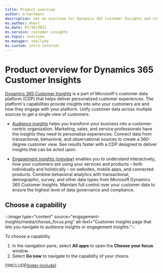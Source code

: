 ```yaml
---
title: Product overview
author: m-hartmann
description: Get an overview for Dynamics 365 Customer Insights and its capabilities.
ms.author: mhart
ms.date: 07/30/2021
ms.service: customer-insights
ms.topic: overview
ms.manager: shellyha
ms.custom: intro-internal
---
```


# Product overview for Dynamics 365 Customer Insights

[Dynamics 365 Customer Insights](https://dynamics.microsoft.com/ai/customer-insights/) is a part of Microsoft's customer data platform (CDP) that helps deliver personalized customer experiences. The platform's capabilities provide insights into who your customers are and how they engage with your platform. Unify customer data across multiple sources to get a single view of customers.


- [Audience insights](audience-insights/overview.md) helps you transform your business into a customer-centric organization. Marketing, sales, and service professionals have the insights they need to personalize experiences. Connect data from transactional, behavioral, and observational sources to create a 360-degree customer view. See results faster with a CDP designed to deliver insights that can be acted upon. 

- [Engagement insights (preview)](engagement-insights/index.yml) enables you to understand interactively, how your customers are using your services and products – both individually and holistically – on websites, mobile apps, and connected products. Combine behavioral analytics with transactional, demographic, survey, and other data types from Microsoft Dynamics 365 Customer Insights. Maintain full control over your customer data to ensure the highest level of data governance and compliance.
 
## Choose a capability

:::image type="content" source="engagement-insights/media/choose_focus.png" alt-text="Customer insights page that lets you navigate to audience insights or engagement insights.":::

To choose a capability

1. In the navigation pane, select **All apps** to open the **Choose your focus** window.
1. Select **Go now** to navigate to the capability of your choice.


[!INCLUDE[footer-include](includes/footer-banner.md)]